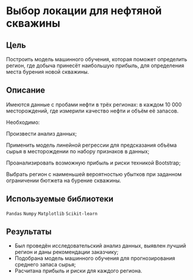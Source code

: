 # Выбор локации для нефтяной скважины

## Цель

Построить модель машинного обучения, которая поможет определить регион, где добыча принесёт наибольшую прибыль, для определения места бурения новой скважины.

## Описание

Имеются данные с пробами нефти в трёх регионах: в каждом 10 000 месторождений, где измерили качество нефти и объём её запасов.

Необходимо:

Произвести анализ данных;

Применить модель линейной регрессии для предсказания объёма сырья в месторождении по набору признаков в данных;

Проанализировать возможную прибыль и риски техникой Bootstrap;

Выбрать регион с наименьшей вероятностью убытков при заданном ограничении бютжета на бурение скважины.

## Используемые библиотеки

`Pandas`
`Numpy`
`Matplotlib`
`Scikit-learn`

## Результаты
* Был проведён исследовательский анализ данных, выявлен лучший регион и даны рекомендации заказчику;
* Подобрана модель машинного обучения для прогнозирования среднего запаса сырья;
* Расчитана прибыль и риски для каждого региона.
